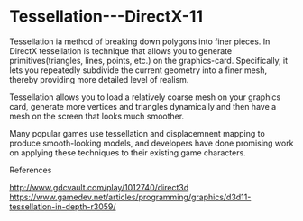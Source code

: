 # Tessellation---DirectX-11


Tessellation ia method of breaking down polygons into finer pieces. In DirectX tessellation is technique that allows you to generate primitives(triangles, lines, points, etc.) on the graphics-card. Specifically, it lets you repeatedly subdivide the current geometry into a finer mesh, thereby providing more detailed level of realism.

Tessellation allows you to load a relatively coarse mesh on your graphics card, generate more vertices and triangles dynamically and then have a mesh on the screen that looks much smoother.

Many popular games use tessellation and displacemnent mapping to produce smooth-looking models, and developers have done promising work on applying these techniques to their existing game characters.


References

http://www.gdcvault.com/play/1012740/direct3d
https://www.gamedev.net/articles/programming/graphics/d3d11-tessellation-in-depth-r3059/

